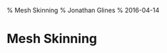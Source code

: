 % Mesh Skinning
% Jonathan Glines
% 2016-04-14

# Mesh Skinning

<!--
Outline:
  - Obtaining an animated mesh (COLLADA)
  - Reading the mesh with assimp
    - Read the vertex data and bone weights
    - Read the skeletal animation data
  - Make the matrix palettes
-->

